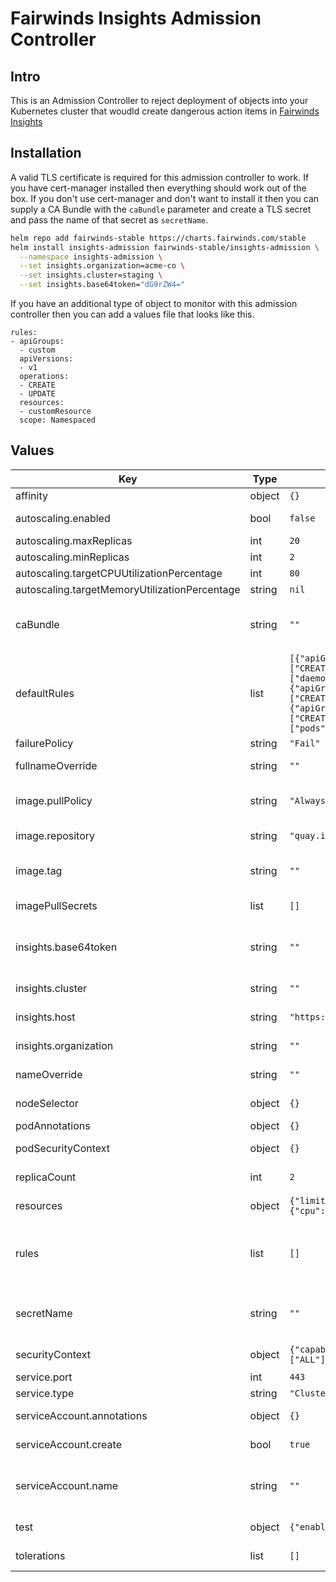 # Fairwinds Insights Admission Controller

## Intro

This is an Admission Controller to reject deployment of objects into your Kubernetes cluster that woudld create dangerous action items in [Fairwinds Insights](https://insights.fairwinds.com)

## Installation

A valid TLS certificate is required for this admission controller to work. If you have cert-manager installed then everything should work out of the box. If you don't use cert-manager and don't want to install it then you can supply a CA Bundle with the `caBundle` parameter and create a TLS secret and pass the name of that secret as `secretName`.

```bash
helm repo add fairwinds-stable https://charts.fairwinds.com/stable
helm install insights-admission fairwinds-stable/insights-admission \
  --namespace insights-admission \
  --set insights.organization=acme-co \
  --set insights.cluster=staging \
  --set insights.base64token="dG9rZW4="
```

If you have an additional type of object to monitor with this admission controller then you can add a values file that looks like this.

```
rules:
- apiGroups:
  - custom
  apiVersions:
  - v1
  operations:
  - CREATE
  - UPDATE
  resources:
  - customResource
  scope: Namespaced
```

## Values

| Key | Type | Default | Description |
|-----|------|---------|-------------|
| affinity | object | `{}` | Pod affinity/anti-affinity rules |
| autoscaling.enabled | bool | `false` | Autoscale instead of a static number of pods running. |
| autoscaling.maxReplicas | int | `20` | Maximum number of pods to run. |
| autoscaling.minReplicas | int | `2` | Minimum number of pods to run. |
| autoscaling.targetCPUUtilizationPercentage | int | `80` | Target CPU to scale towards. |
| autoscaling.targetMemoryUtilizationPercentage | string | `nil` | Target memory to scale towards. |
| caBundle | string | `""` | If you are providing your own certificate then this is the Certificate Authority for that certificate |
| defaultRules | list | `[{"apiGroups":["apps"],"apiVersions":["v1","v1beta1","v1beta2"],"operations":["CREATE","UPDATE"],"resources":["daemonsets","deployments","statefulsets"],"scope":"Namespaced"},{"apiGroups":["batch"],"apiVersions":["v1","v1beta1"],"operations":["CREATE","UPDATE"],"resources":["jobs","cronjobs"],"scope":"Namespaced"},{"apiGroups":[""],"apiVersions":["v1"],"operations":["CREATE","UPDATE"],"resources":["pods","replicationcontrollers"],"scope":"Namespaced"}]` | An array of rules for commons types for the ValidatingWebhookConfiguration |
| failurePolicy | string | `"Fail"` |  |
| fullnameOverride | string | `""` | Long name of the release to override. |
| image.pullPolicy | string | `"Always"` | imagePullPolicy - Highly recommended to leave this as 'Always' |
| image.repository | string | `"quay.io/fairwinds/insights-admission-controller"` | Repository for the Insights Admission Controller image |
| image.tag | string | `""` | The Insights admission controller tag to use. Defaults to the Chart's AppVersion |
| imagePullSecrets | list | `[]` | Secrets to use when pulling this image. |
| insights.base64token | string | `""` | The token for your cluster from the Cluster Settings page in Fairwinds Insights. This should already be base64 encoded. |
| insights.cluster | string | `""` | The name of your cluster from Fairwinds Insights |
| insights.host | string | `"https://insights.fairwinds.com"` | Override the hostname for Fairwinds Insights |
| insights.organization | string | `""` | The name of your Organization from Fairwinds Insights |
| nameOverride | string | `""` | Overrides the name of the release. |
| nodeSelector | object | `{}` | nodSelector to add to the controller. |
| podAnnotations | object | `{}` | Annotations to add to each pod. |
| podSecurityContext | object | `{}` | Security Context for the entire pod. |
| replicaCount | int | `2` | The number of pods to run for the admission contrller. |
| resources | object | `{"limits":{"cpu":1,"memory":"2Gi"},"requests":{"cpu":"100m","memory":"128Mi"}}` | A resources block for the controller. |
| rules | list | `[]` | An array of additional for the ValidatingWebhookConfiguration. Each requires a set of apiGroups, apiVersions, operations, resources, and a scope. |
| secretName | string | `""` | If you are providing your own certificate then this is the name of the secret holding the certificate. |
| securityContext | object | `{"capabilities":{"drop":["ALL"]},"readOnlyRootFilesystem":true,"runAsNonRoot":true,"runAsUser":15000}` | Security Context for the container. |
| service.port | int | `443` | Port to use for the service. |
| service.type | string | `"ClusterIP"` | Type of service to create. |
| serviceAccount.annotations | object | `{}` | Annotations to add to the service account |
| serviceAccount.create | bool | `true` | Specifies whether a service account should be created |
| serviceAccount.name | string | `""` | The name of the service account to use. If not set and create is true, a name is generated using the fullname template |
| test | object | `{"enabled":false,"image":{"repository":"python","tag":"3.6"}}` | Used for chart CI only - deploys a test deployment |
| tolerations | list | `[]` | Toleratations to add to the controller. |
